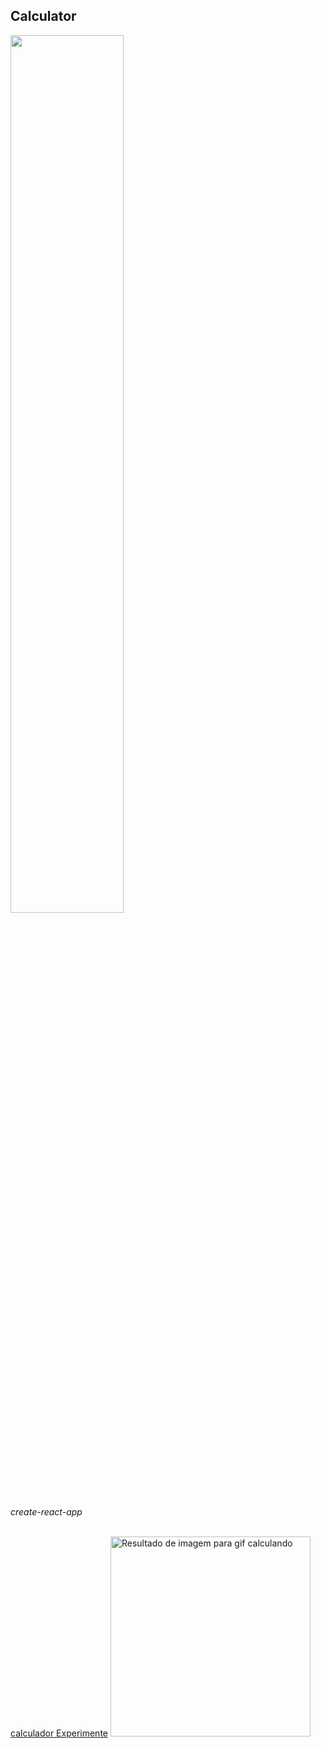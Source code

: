Calculator
---
<img src="Logotype primary.png" width="60%" height="60%" />

*create-react-app*


[calculador Experimente]( https://ahfarmer.github.io/calculator/)
<img class="irc_mi" src="http://2.bp.blogspot.com/_uN0lIl4dswA/SxrLLJQF_cI/AAAAAAAAABw/tWkDSLqZnek/s320/pagerank.gif" onload="typeof google==='object'&amp;&amp;google.aft&amp;&amp;google.aft(this)" width="320" height="320" style="margin-top: 17px;" alt="Resultado de imagem para gif calculando">


